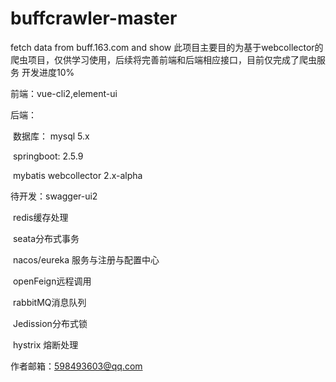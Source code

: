 # buffcrawler-master
fetch data from buff.163.com and show 
此项目主要目的为基于webcollector的爬虫项目，仅供学习使用，后续将完善前端和后端相应接口，目前仅完成了爬虫服务
开发进度10%


前端：vue-cli2,element-ui

后端：

​		数据库： mysql 5.x

​		springboot: 2.5.9

​		mybatis
    webcollector 2.x-alpha

待开发：swagger-ui2

​				redis缓存处理

​				seata分布式事务

​				nacos/eureka 服务与注册与配置中心

​				openFeign远程调用

​				rabbitMQ消息队列

​				Jedission分布式锁

​				hystrix 熔断处理

作者邮箱：598493603@qq.com

